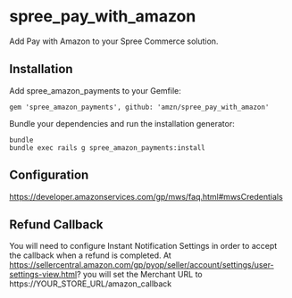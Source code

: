 spree_pay_with_amazon
===================

Add Pay with Amazon to your Spree Commerce solution.

Installation
------------

Add spree_amazon_payments to your Gemfile:

```
gem 'spree_amazon_payments', github: 'amzn/spree_pay_with_amazon'
```

Bundle your dependencies and run the installation generator:

```
bundle
bundle exec rails g spree_amazon_payments:install
```

Configuration
--------------
https://developer.amazonservices.com/gp/mws/faq.html#mwsCredentials

Refund Callback
--------------
You will need to configure Instant Notification Settings in order to accept the callback when a refund is completed. At https://sellercentral.amazon.com/gp/pyop/seller/account/settings/user-settings-view.html? you will set the Merchant URL to https://YOUR_STORE_URL/amazon_callback
